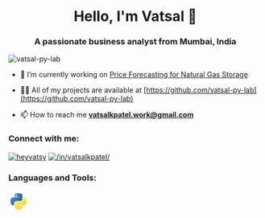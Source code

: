 <h1 align="center">Hello, I'm Vatsal 👋</h1>
<h3 align="center">A passionate business analyst from Mumbai, India</h3>

<p align="left"> <img src="https://komarev.com/ghpvc/?username=vatsal-py-lab&label=Profile%20views&color=0e75b6&style=flat" alt="vatsal-py-lab" /> </p>

- 🔭 I’m currently working on [Price Forecasting for Natural Gas Storage](https://github.com/vatsal-py-lab/natural-gas-storage-forecast)

- 👨‍💻 All of my projects are available at [https://github.com/vatsal-py-lab](https://github.com/vatsal-py-lab)

- 📫 How to reach me **vatsalkpatel.work@gmail.com**

<h3 align="left">Connect with me:</h3>
<p align="left">
<a href="https://twitter.com/heyvatsy" target="blank"><img align="center" src="https://raw.githubusercontent.com/rahuldkjain/github-profile-readme-generator/master/src/images/icons/Social/twitter.svg" alt="heyvatsy" height="30" width="40" /></a>
<a href="https://linkedin.com/in//in/vatsalkpatel/" target="blank"><img align="center" src="https://raw.githubusercontent.com/rahuldkjain/github-profile-readme-generator/master/src/images/icons/Social/linked-in-alt.svg" alt="/in/vatsalkpatel/" height="30" width="40" /></a>
</p>

<h3 align="left">Languages and Tools:</h3>
<p align="left"> <a href="https://www.python.org" target="_blank" rel="noreferrer"> <img src="https://raw.githubusercontent.com/devicons/devicon/master/icons/python/python-original.svg" alt="python" width="40" height="40"/> </a> </p>

